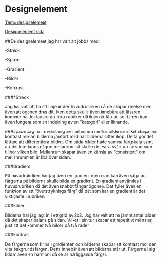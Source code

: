 Designelement
=======================
<a href="?style=kmom06-designelement">Tema designelement</a>

<a href="designelement">Designelement sida</a>

##De designelement jag har valt att jobba med:

-Streck

-Space

-Gradient

-Bilder

-Kontrast

####Streck

Jag har valt att ha ett linje under huvudrubriken då de skapar rörelse men även att ögonen dras dit. Men detta skulle även innebära att läsaren kommer ha det lättare att hitta rubriker då linjen är lätt att se. Linjen kan även fungera som en indelning av en “kategori” eller liknande.

###Space
Jag har använt mig av mellanrum mellan bilderna vilket skapar en kontrast mellan bilderna jämfört med när bilderna sitter ihop. Detta gör det lättare att differentiera bilden. Om båda bilder hade samma färgskala samt att det inte fanns någon mellanrum så skulle det vara svårt att se vad som tillhör vilken bild.
Mellanrum skapar även en känsla av “consistent” om mellanrummen är lika över sidan. 

###Gradient

På huvudrubriken har jag även en gradient men man kan även säga att färgerna på bilderna skulle bilda en gradient. En gradient användes i huvudrubriken då det även snabbt fångar ögonen. Det fyller även en funktion av att “överstryknings färg” då det som har en gradient är det viktigaste i rubriken.

###Bilder

Bilderna har jag lagt in i ett grid av 2x2. Jag har valt att ha jämnt antal bilder då det skapar balans på sidan. Vilket i sin tur skapar ett repetitivt mönster, just att det kommer två bilder på två rader.

###Kontrast

De färgerna som finns i gradienten och bilderna skapar ett kontrast mot den vita bakgrundsfärgen. Detta innebär även att bilderna står ut. Färgerna i sig bildar även en harmoni då de är närliggande färger.
